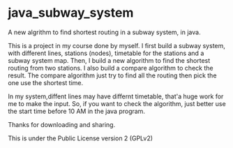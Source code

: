 java_subway_system
==================

A new algrithm to find shortest routing in a subway system, in java.


This is a project in my course done by myself.
I first build a subway system, with different lines, stations (nodes), timetable for the stations and a subway system map.
Then, I build a new algorithm to find the shortest routing from two stations. I also build a compare algorithm to check the result.
The compare algorithm just try to find all the routing then pick the one use the shortest time.

In my system,diffent lines may have differnt timetable, that'a huge work for me to make the input. So, if you want to check 
the algorithm, just better use the start time before 10 AM in the java program. 

Thanks for downloading and sharing.

This is under the Public License version 2 (GPLv2)
